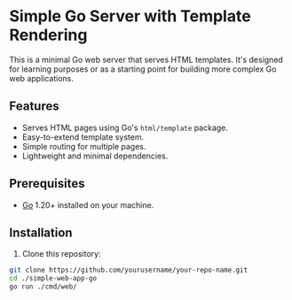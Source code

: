 # Simple Go Server with Template Rendering

This is a minimal Go web server that serves HTML templates. It's designed for learning purposes or as a starting point for building more complex Go web applications.

## Features

- Serves HTML pages using Go's `html/template` package.
- Easy-to-extend template system.
- Simple routing for multiple pages.
- Lightweight and minimal dependencies.

## Prerequisites

- [Go](https://golang.org/doc/install) 1.20+ installed on your machine.

## Installation

1. Clone this repository:

```bash
git clone https://github.com/yourusername/your-repo-name.git
cd ./simple-web-app-go
go run ./cmd/web/
```
